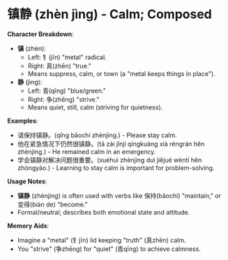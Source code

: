 # **镇静 (zhèn jìng) - Calm; Composed**

**Character Breakdown**:  
- **镇** (zhèn):
  - Left: 钅(jīn) "metal" radical.
  - Right: 真(zhēn) "true."
  - Means suppress, calm, or town (a "metal keeps things in place").  
- **静** (jìng):
  - Left: 青(qīng) "blue/green."
  - Right: 争(zhēng) "strive."
  - Means quiet, still, calm (striving for quietness).

**Examples**:  
- 请保持镇静。(qǐng bǎochí zhènjìng.) - Please stay calm.  
- 他在紧急情况下仍然很镇静。(tā zài jǐnjí qíngkuàng xià réngrán hěn zhènjìng.) - He remained calm in an emergency.  
- 学会镇静对解决问题很重要。(xuéhuì zhènjìng duì jiějué wèntí hěn zhòngyào.) - Learning to stay calm is important for problem-solving.

**Usage Notes**:  
- **镇静** (zhènjìng) is often used with verbs like 保持(bǎochí) "maintain," or 变得(biàn de) "become."  
- Formal/neutral; describes both emotional state and attitude.

**Memory Aids**:  
- Imagine a "metal" (钅jīn) lid keeping "truth" (真zhēn) calm.  
- You "strive" (争zhēng) for "quiet" (青qīng) to achieve calmness.
